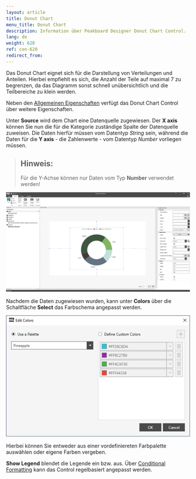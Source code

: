 ```yaml
---
layout: article
title: Donut Chart
menu_title: Donut Chart
description: Information über Peakboard Designer Donut Chart Control.
lang: de
weight: 620
ref: con-620
redirect_from:
---
```


Das Donut Chart eignet sich für die Darstellung von Verteilungen und Anteilen.
Hierbei empfiehlt es sich, die Anzahl der Teile auf maximal 7 zu begrenzen, da das Diagramm sonst schnell unübersichtlich und die Teilbereiche zu klein werden.

Neben den [Allgemeinen Eigenschaften](https://help.peakboard.com/controls/de-allgemeine-eigenschaften.html) verfügt das Donut Chart Control über weitere Eigenschaften.

Unter **Source** wird dem Chart eine Datenquelle zugewiesen.
Der **X axis** können Sie nun die für die Kategorie zuständige Spalte der Datenquelle zuweisen.
Die Daten hierfür müssen vom Datentyp *String* sein, während die Daten für die **Y axis** - die Zahlenwerte - vom Datentyp *Number* vorliegen müssen.

> ## Hinweis:
>
> Für die Y-Achse können nur Daten vom Typ **Number** verwendet werden!

![Donut Chart](/assets/images/Controls/doughnutchart/doughnutchart01.png)

Nachdem die Daten zugewiesen wurden, kann unter **Colors** über die Schaltfläche **Select** das Farbschema angepasst werden.

![Donut Chart Color](/assets/images/Controls/doughnutchart/doughnutchart02.png)

Hierbei können Sie entweder aus einer vordefiniereten Farbpalette auswählen oder eigene Farben vergeben.

**Show Legend** blendet die Legende ein bzw. aus.
Über [Conditional Formatting](/controls/de-cf.html) kann das Control regelbasiert angepasst werden.

